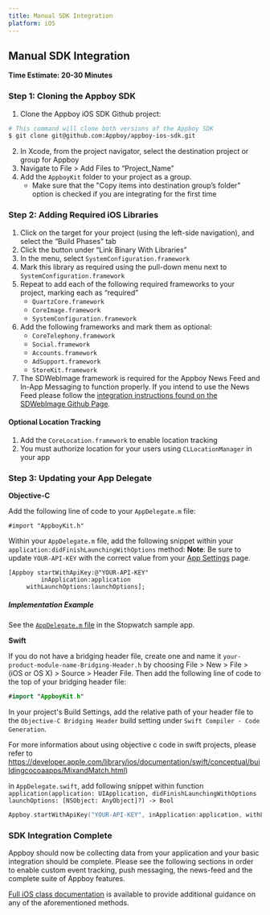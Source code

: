 ```yaml
---
title: Manual SDK Integration
platform: iOS
---
```

## Manual SDK Integration

__Time Estimate: 20-30 Minutes__

### Step 1: Cloning the Appboy SDK

1. Clone the Appboy iOS SDK Github project:

```bash
# This command will clone both versions of the Appboy SDK
$ git clone git@github.com:Appboy/appboy-ios-sdk.git
```

2. In Xcode, from the project navigator, select the destination project or group for Appboy
3. Navigate to File > Add Files to “Project_Name”
4. Add the `AppboyKit` folder to your project as a group.
	- Make sure that the "Copy items into destination group’s folder" option is checked if you are integrating for the first time

### Step 2: Adding Required iOS Libraries

1. Click on the target for your project (using the left-side navigation), and select the “Build Phases” tab
2. Click the <i class='icon-plus'></i> button under “Link Binary With Libraries”
3. In the menu, select `SystemConfiguration.framework`
4. Mark this library as required using the pull-down menu next to `SystemConfiguration.framework`
5. Repeat to add each of the following required frameworks to your project, marking each as “required”
	- `QuartzCore.framework`
	- `CoreImage.framework`
	- `SystemConfiguration.framework`
6. Add the following frameworks and mark them as optional:
	- `CoreTelephony.framework`
	- `Social.framework`
	- `Accounts.framework`
	- `AdSupport.framework`
	- `StoreKit.framework`
7. The SDWebImage framework is required for the Appboy News Feed and In-App Messaging to function properly. If you intend to use the News Feed please follow the [integration instructions found on the SDWebImage Github Page][8].

#### Optional Location Tracking

1. Add the `CoreLocation.framework` to enable location tracking
2. You must authorize location for your users using `CLLocationManager` in your app

### Step 3: Updating your App Delegate

**Objective-C**

Add the following line of code to your `AppDelegate.m` file:

```objc
#import "AppboyKit.h"
```

Within your `AppDelegate.m` file, add the following snippet within your `application:didFinishLaunchingWithOptions` method:
__Note__: Be sure to update `YOUR-API-KEY` with the correct value from your [App Settings][5] page.


```objc
[Appboy startWithApiKey:@"YOUR-API-KEY"
         inApplication:application
     withLaunchOptions:launchOptions];
```

##### Implementation Example

See the [`AppDelegate.m` file][6] in the Stopwatch sample app.

**Swift**

If you do not have a bridging header file, create one and name it `your-product-module-name-Bridging-Header.h` by choosing File > New > File > (iOS or OS X) > Source > Header File. Then add the following line of code to the top of your bridging header file:
```swift
#import "AppboyKit.h"
```

In your project's Build Settings, add the relative path of your header file to the `Objective-C Bridging Header` build setting under `Swift Compiler - Code Generation`.

For more information about using objective c code in swift projects, please refer to https://developer.apple.com/library/ios/documentation/swift/conceptual/buildingcocoaapps/MixandMatch.html)

in `AppDelegate.swift`, add following snippet within function `application(application: UIApplication, didFinishLaunchingWithOptions launchOptions: [NSObject: AnyObject]?) -> Bool`
```swift
Appboy.startWithApiKey("YOUR-API-KEY", inApplication:application, withLaunchOptions:launchOptions)
```

### SDK Integration Complete

Appboy should now be collecting data from your application and your basic integration should be complete. Please see the following sections in order to enable custom event tracking, push messaging, the news-feed and the complete suite of Appboy features.

[Full iOS class documentation][7] is available to provide additional guidance on any of the aforementioned methods.

[1]: #clone-sdk
[2]: #add-libs
[3]: #configure
[4]: #update-delegate
[5]: https://dashboard.appboy.com/app_settings/app_settings/ "App Settings"
[6]: https://github.com/Appboy/appboy-ios-sdk/blob/master/Example/Stopwatch/AppDelegate.m
[7]: http://appboy.github.io/appboy-ios-sdk/docs/annotated.html "Full iOS Class Documentation"
[8]: https://github.com/rs/SDWebImage "SDWebImage Github Page"
